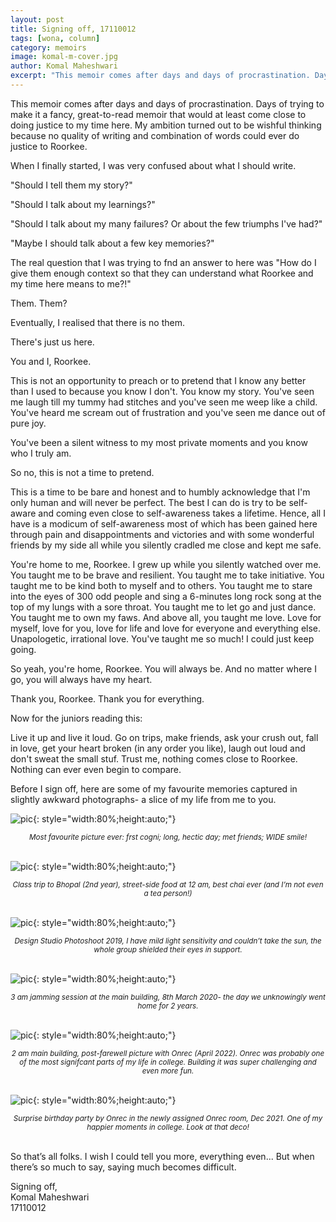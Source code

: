 ```yaml
---
layout: post
title: Signing off, 17110012
tags: [wona, column]
category: memoirs
image: komal-m-cover.jpg
author: Komal Maheshwari
excerpt: "This memoir comes after days and days of procrastination. Days of trying to make it a fancy, great-to-read memoir that would at least come close to doing justice to my time here."
---
```


This memoir comes after days and days of procrastination. Days of trying to make it a fancy, great-to-read memoir that would at least come close to doing justice to my time here. My ambition turned out to be wishful thinking because no quality of writing and combination of words could ever do justice to Roorkee.

When I finally started, I was very confused about what I should write.

"Should I tell them my story?"

"Should I talk about my learnings?"

"Should I talk about my many failures? Or about the few triumphs I've had?"

"Maybe I should talk about a few key memories?"

The real question that I was trying to fnd an answer to here was "How do I give them enough context so that they can understand what Roorkee and my time here means to me?!"

Them. Them?

Eventually, I realised that there is no them.

There's just us here.

You and I, Roorkee.

This is not an opportunity to preach or to pretend that I know any better than I used to because you know I don't. You know my story. You've seen me laugh till my tummy had stitches and you've seen me weep like a child. You've heard me scream out of frustration and you've seen me dance out of pure joy.

You've been a silent witness to my most private moments and you know who I truly am.

So no, this is not a time to pretend.

This is a time to be bare and honest and to humbly acknowledge that I'm only human and will never be perfect. The best I can do is try to be self-aware and coming even close to self-awareness takes a lifetime. Hence, all I have is a modicum of self-awareness most of which has been gained here through pain and disappointments and victories and with some wonderful friends by my side all while you silently cradled me close and kept me safe.

You're home to me, Roorkee. I grew up while you silently watched over me. You taught me to be brave and resilient. You taught me to take initiative. You taught me to be kind both to myself and to others. You taught me to stare into the eyes of 300 odd people and sing a 6-minutes long rock song at the top of my lungs with a sore throat. You taught me to let go and just dance. You taught me to own my faws. And above all, you taught me love. Love for myself, love for you, love for life and love for everyone and everything else. Unapologetic, irrational love. You've taught me so much! I could just keep going.

So yeah, you're home, Roorkee. You will always be. And no matter where I go, you will always have my heart.

Thank you, Roorkee. Thank you for everything.

Now for the juniors reading this:

Live it up and live it loud. Go on trips, make friends, ask your crush out, fall in love, get your heart broken (in any order you like), laugh out loud and don't sweat the small stuf. Trust me, nothing comes close to Roorkee. Nothing can ever even begin to compare.

Before I sign off, here are some of my favourite memories captured in slightly awkward photographs- a slice of my life from me to you.

![pic](/images/posts/komal-m-01.png){: style="width:80%;height:auto;"}<em><small><center>Most favourite picture ever: frst cogni; long, hectic day; met friends; WIDE smile!</center></small></em><br />

![pic](/images/posts/komal-m-02.png){: style="width:80%;height:auto;"}<em><small><center>Class trip to Bhopal (2nd year), street-side food at 12 am, best chai ever (and I’m not even a tea person!)</center></small></em><br />

![pic](/images/posts/komal-m-03.png){: style="width:80%;height:auto;"}<em><small><center>Design Studio Photoshoot 2019, I have mild light sensitivity and couldn’t take the sun, the whole group shielded their eyes in support.</center></small></em><br />

![pic](/images/posts/komal-m-04.png){: style="width:80%;height:auto;"}<em><small><center>3 am jamming session at the main building, 8th March 2020- the day we unknowingly went home for 2 years.</center></small></em><br />

![pic](/images/posts/komal-m-05.png){: style="width:80%;height:auto;"}<em><small><center>2 am main building, post-farewell picture with Onrec (April 2022). Onrec was probably one of the most signifcant parts of my life in college. Building it was super challenging and even more fun.</center></small></em><br />

![pic](/images/posts/komal-m-06.png){: style="width:80%;height:auto;"}<em><small><center>Surprise birthday party by Onrec in the newly assigned Onrec room, Dec 2021. One of my happier moments in college. Look at that deco!</center></small></em><br />

So that’s all folks. I wish I could tell you more, everything even... But when there’s so much to say, saying much becomes difficult.

Signing off,<br />
Komal Maheshwari<br />
17110012
